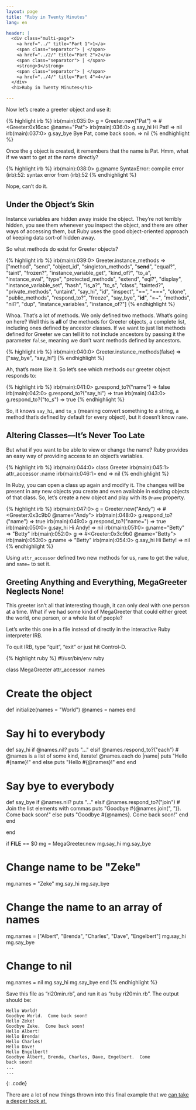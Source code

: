 ```yaml
---
layout: page
title: "Ruby in Twenty Minutes"
lang: en

header: |
  <div class="multi-page">
    <a href="../" title="Part 1">1</a>
    <span class="separator"> | </span>
    <a href="../2/" title="Part 2">2</a>
    <span class="separator"> | </span>
    <strong>3</strong>
    <span class="separator"> | </span>
    <a href="../4/" title="Part 4">4</a>
  </div>
  <h1>Ruby in Twenty Minutes</h1>

---
```


Now let’s create a greeter object and use it:

{% highlight irb %}
irb(main):035:0> g = Greeter.new("Pat")
=> #<Greeter:0x16cac @name="Pat">
irb(main):036:0> g.say_hi
Hi Pat!
=> nil
irb(main):037:0> g.say_bye
Bye Pat, come back soon.
=> nil
{% endhighlight %}

Once the `g` object is created, it remembers that the name is Pat. Hmm,
what if we want to get at the name directly?

{% highlight irb %}
irb(main):038:0> g.@name
SyntaxError: compile error
(irb):52: syntax error
        from (irb):52
{% endhighlight %}

Nope, can’t do it.

## Under the Object’s Skin

Instance variables are hidden away inside the object. They’re not
terribly hidden, you see them whenever you inspect the object, and there
are other ways of accessing them, but Ruby uses the good object-oriented
approach of keeping data sort-of hidden away.

So what methods do exist for Greeter objects?

{% highlight irb %}
irb(main):039:0> Greeter.instance_methods
=> ["method", "send", "object_id", "singleton_methods",
    "__send__", "equal?", "taint", "frozen?",
    "instance_variable_get", "kind_of?", "to_a",
    "instance_eval", "type", "protected_methods", "extend",
    "eql?", "display", "instance_variable_set", "hash",
    "is_a?", "to_s", "class", "tainted?", "private_methods",
    "untaint", "say_hi", "id", "inspect", "==", "===",
    "clone", "public_methods", "respond_to?", "freeze",
    "say_bye", "__id__", "=~", "methods", "nil?", "dup",
    "instance_variables", "instance_of?"]
{% endhighlight %}

Whoa. That’s a lot of methods. We only defined two methods. What’s going
on here? Well this is **all** of the methods for Greeter objects, a
complete list, including ones defined by ancestor classes. If we want to
just list methods defined for Greeter we can tell it to not include
ancestors by passing it the parameter `false`, meaning we don’t want
methods defined by ancestors.

{% highlight irb %}
irb(main):040:0> Greeter.instance_methods(false)
=> ["say_bye", "say_hi"]
{% endhighlight %}

Ah, that’s more like it. So let’s see which methods our greeter object
responds to:

{% highlight irb %}
irb(main):041:0> g.respond_to?("name")
=> false
irb(main):042:0> g.respond_to?("say_hi")
=> true
irb(main):043:0> g.respond_to?("to_s")
=> true
{% endhighlight %}

So, it knows `say_hi`, and `to_s` (meaning convert something to a
string, a method that’s defined by default for every object), but it
doesn’t know `name`.

## Altering Classes—It’s Never Too Late

But what if you want to be able to view or change the name? Ruby
provides an easy way of providing access to an object’s variables.

{% highlight irb %}
irb(main):044:0> class Greeter
irb(main):045:1>   attr_accessor :name
irb(main):046:1> end
=> nil
{% endhighlight %}

In Ruby, you can open a class up again and modify it. The changes will
be present in any new objects you create and even available in existing
objects of that class. So, let’s create a new object and play with its
`@name` property.

{% highlight irb %}
irb(main):047:0> g = Greeter.new("Andy")
=> #<Greeter:0x3c9b0 @name="Andy">
irb(main):048:0> g.respond_to?("name")
=> true
irb(main):049:0> g.respond_to?("name=")
=> true
irb(main):050:0> g.say_hi
Hi Andy!
=> nil
irb(main):051:0> g.name="Betty"
=> "Betty"
irb(main):052:0> g
=> #<Greeter:0x3c9b0 @name="Betty">
irb(main):053:0> g.name
=> "Betty"
irb(main):054:0> g.say_hi
Hi Betty!
=> nil
{% endhighlight %}

Using `attr_accessor` defined two new methods for us, `name` to get the
value, and `name=` to set it.

## Greeting Anything and Everything, MegaGreeter Neglects None!

This greeter isn’t all that interesting though, it can only deal with
one person at a time. What if we had some kind of MegaGreeter that could
either greet the world, one person, or a whole list of people?

Let’s write this one in a file instead of directly in the interactive
Ruby interpreter IRB.

To quit IRB, type “quit”, “exit” or just hit Control-D.

{% highlight ruby %}
#!/usr/bin/env ruby

class MegaGreeter
  attr_accessor :names

  # Create the object
  def initialize(names = "World")
    @names = names
  end

  # Say hi to everybody
  def say_hi
    if @names.nil?
      puts "..."
    elsif @names.respond_to?("each")
      # @names is a list of some kind, iterate!
      @names.each do |name|
        puts "Hello #{name}!"
      end
    else
      puts "Hello #{@names}!"
    end
  end

  # Say bye to everybody
  def say_bye
    if @names.nil?
      puts "..."
    elsif @names.respond_to?("join")
      # Join the list elements with commas
      puts "Goodbye #{@names.join(", ")}.  Come back soon!"
    else
      puts "Goodbye #{@names}.  Come back soon!"
    end
  end

end


if __FILE__ == $0
  mg = MegaGreeter.new
  mg.say_hi
  mg.say_bye

  # Change name to be "Zeke"
  mg.names = "Zeke"
  mg.say_hi
  mg.say_bye

  # Change the name to an array of names
  mg.names = ["Albert", "Brenda", "Charles",
    "Dave", "Engelbert"]
  mg.say_hi
  mg.say_bye

  # Change to nil
  mg.names = nil
  mg.say_hi
  mg.say_bye
end
{% endhighlight %}

Save this file as “ri20min.rb”, and run it as “ruby ri20min.rb”. The
output should be:

    Hello World!
    Goodbye World.  Come back soon!
    Hello Zeke!
    Goodbye Zeke.  Come back soon!
    Hello Albert!
    Hello Brenda!
    Hello Charles!
    Hello Dave!
    Hello Engelbert!
    Goodbye Albert, Brenda, Charles, Dave, Engelbert.  Come
    back soon!
    ...
    ...
{: .code}

There are a lot of new things thrown into this final example that we
[can take a deeper look at.](../4/)

